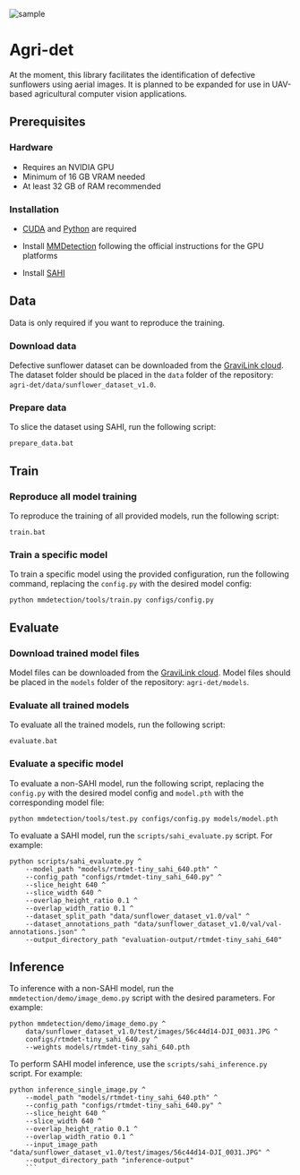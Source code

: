 ![sample](images/visuals.png)

# Agri-det

At the moment, this library facilitates the identification of defective sunflowers using aerial images. It is planned to be expanded for use in UAV-based agricultural computer vision applications.

## Prerequisites

### Hardware

- Requires an NVIDIA GPU
- Minimum of 16 GB VRAM needed
- At least 32 GB of RAM recommended

### Installation

- [CUDA](https://developer.nvidia.com/cuda-downloads) and [Python](https://www.python.org/downloads/) are required

- Install [MMDetection](https://mmdetection.readthedocs.io/en/latest/get_started.html) following the official instructions for the GPU platforms

- Install [SAHI](https://github.com/obss/sahi?tab=readme-ov-file#installation)

## Data

Data is only required if you want to reproduce the training.

### Download data

Defective sunflower dataset can be downloaded from the [GraviLink cloud](https://cloud.gravilink.org/s/DfcQYqxwzCYWN6f). The dataset folder should be placed in the `data` folder of the repository: `agri-det/data/sunflower_dataset_v1.0`.

### Prepare data

To slice the dataset using SAHI, run the following script:

```
prepare_data.bat
```

## Train

### Reproduce all model training

To reproduce the training of all provided models, run the following script:

```
train.bat
```

### Train a specific model

To train a specific model using the provided configuration, run the following command, replacing the `config.py` with the desired model config:

```
python mmdetection/tools/train.py configs/config.py
```

## Evaluate

### Download trained model files

Model files can be downloaded from the [GraviLink cloud](https://cloud.gravilink.org/s/NaimEt7oKQDfrwt). Model files should be placed in the `models` folder of the repository: `agri-det/models`.

### Evaluate all trained models

To evaluate all the trained models, run the following script:

```
evaluate.bat
```

### Evaluate a specific model

To evaluate a non-SAHI model, run the following script, replacing the `config.py` with the desired model config and `model.pth` with the corresponding model file:

```
python mmdetection/tools/test.py configs/config.py models/model.pth
```

To evaluate a SAHI model, run the `scripts/sahi_evaluate.py` script. For example:

```
python scripts/sahi_evaluate.py ^
    --model_path "models/rtmdet-tiny_sahi_640.pth" ^
    --config_path "configs/rtmdet-tiny_sahi_640.py" ^
    --slice_height 640 ^
    --slice_width 640 ^
    --overlap_height_ratio 0.1 ^
    --overlap_width_ratio 0.1 ^
    --dataset_split_path "data/sunflower_dataset_v1.0/val" ^
	--dataset_annotations_path "data/sunflower_dataset_v1.0/val/val-annotations.json" ^
    --output_directory_path "evaluation-output/rtmdet-tiny_sahi_640"
```

## Inference

To inference with a non-SAHI model, run the `mmdetection/demo/image_demo.py` script with the desired parameters. For example:

```
python mmdetection/demo/image_demo.py ^
	data/sunflower_dataset_v1.0/test/images/56c44d14-DJI_0031.JPG ^
    configs/rtmdet-tiny_sahi_640.py ^
    --weights models/rtmdet-tiny_sahi_640.pth
```

To perform SAHI model inference, use the `scripts/sahi_inference.py` script. For example:

```
python inference_single_image.py ^
    --model_path "models/rtmdet-tiny_sahi_640.pth" ^
    --config_path "configs/rtmdet-tiny_sahi_640.py" ^
    --slice_height 640 ^
    --slice_width 640 ^
    --overlap_height_ratio 0.1 ^
    --overlap_width_ratio 0.1 ^
    --input_image_path "data/sunflower_dataset_v1.0/test/images/56c44d14-DJI_0031.JPG" ^
    --output_directory_path "inference-output"
	```